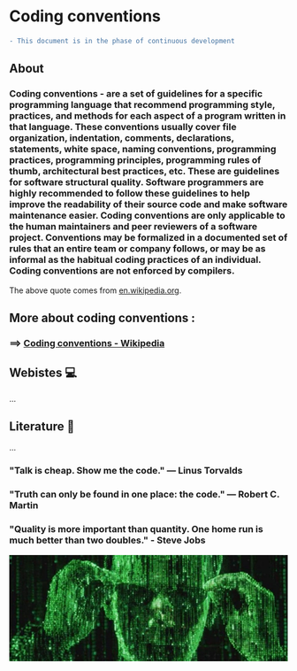 # Coding conventions

```diff
- This document is in the phase of continuous development
```

## About

### Coding conventions - are a set of guidelines for a specific programming language that recommend programming style, practices, and methods for each aspect of a program written in that language. These conventions usually cover file organization, indentation, comments, declarations, statements, white space, naming conventions, programming practices, programming principles, programming rules of thumb, architectural best practices, etc. These are guidelines for software structural quality. Software programmers are highly recommended to follow these guidelines to help improve the readability of their source code and make software maintenance easier. Coding conventions are only applicable to the human maintainers and peer reviewers of a software project. Conventions may be formalized in a documented set of rules that an entire team or company follows, or may be as informal as the habitual coding practices of an individual. Coding conventions are not enforced by compilers.

The above quote comes from [en.wikipedia.org](https://en.wikipedia.org/).

## More about coding conventions :
### ==> [Coding conventions - Wikipedia](https://en.wikipedia.org/wiki/Coding_conventions)


##  Webistes :computer:
...

##  Literature :book:
...


### "Talk is cheap. Show me the code." ― Linus Torvalds 
### "Truth can only be found in one place: the code." ― Robert C. Martin
### "Quality is more important than quantity. One home run is much better than two doubles." - Steve Jobs

![alt text](https://raw.githubusercontent.com/jakubgania/coding-conventions/master/The-Matrix-code.jpg)

